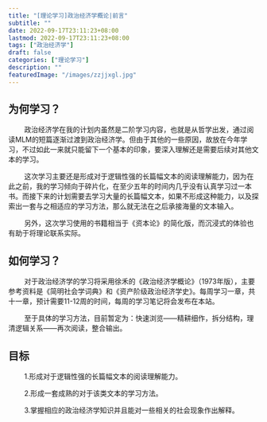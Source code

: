 ```yaml
---
title: "[理论学习]政治经济学概论|前言"
subtitle: ""
date: 2022-09-17T23:11:23+08:00
lastmod: 2022-09-17T23:11:23+08:00
tags: ["政治经济学"]
draft: false
categories: ["理论学习"]
description: ""
featuredImage: "/images/zzjjxgl.jpg"
---
```


## 为何学习？

&emsp; &emsp;政治经济学在我的计划内虽然是二阶学习内容，也就是从哲学出发，通过阅读MLM的短篇逐渐过渡到政治经济学。但由于其他的一些原因，故放在今年学习，不过如此一来就只能留下一个基本的印象，要深入理解还是需要后续对其他文本的学习。

&emsp; &emsp;这次学习主要还是形成对于逻辑性强的长篇幅文本的阅读理解能力，因为在此之前，我的学习倾向于碎片化，在至少五年的时间内几乎没有认真学习过一本书。而接下来的计划需要去学习大量的长篇幅文本，如果不形成这种能力，以及探索出一套与之相适应的学习方法，那么就无法在之后承接海量的文本输入。

&emsp; &emsp;另外，这次学习使用的书籍相当于《资本论》的简化版，而沉浸式的体验也有助于将理论联系实际。

## 如何学习？

&emsp; &emsp;对于政治经济学的学习将采用徐禾的《政治经济学概论》（1973年版），主要参考资料是《简明社会学词典》和《资产阶级政治经济学史》。每周学习一章，共十一章，预计需要11-12周的时间，每周的学习笔记将会发布在本站。

&emsp; &emsp;至于具体的学习方法，目前暂定为：快速浏览——精耕细作，拆分结构，理清逻辑关系——再次阅读，整合输出。

## 目标

&emsp; &emsp;1.形成对于逻辑性强的长篇幅文本的阅读理解能力。

&emsp; &emsp;2.形成一套成熟的对于该类文本的学习方法。

&emsp; &emsp;3.掌握相应的政治经济学知识并且能对一些相关的社会现象作出解释。